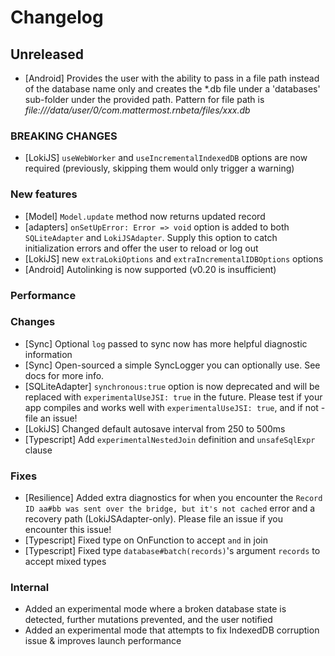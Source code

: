 # Changelog

## Unreleased
- [Android] Provides the user with the ability to pass in a file path instead of the database name only and creates the *.db file under a 'databases' sub-folder under the provided path.  Pattern for file path is *file:///data/user/0/com.mattermost.rnbeta/files/xxx.db*
### BREAKING CHANGES
- [LokiJS] `useWebWorker` and `useIncrementalIndexedDB` options are now required (previously, skipping them would only trigger a warning)

### New features
- [Model] `Model.update` method now returns updated record
- [adapters] `onSetUpError: Error => void` option is added to both `SQLiteAdapter` and `LokiJSAdapter`. Supply this option to catch initialization errors and offer the user to reload or log out
- [LokiJS] new `extraLokiOptions` and `extraIncrementalIDBOptions` options
- [Android] Autolinking is now supported (v0.20 is insufficient)

### Performance

### Changes

- [Sync] Optional `log` passed to sync now has more helpful diagnostic information
- [Sync] Open-sourced a simple SyncLogger you can optionally use. See docs for more info.
- [SQLiteAdapter] `synchronous:true` option is now deprecated and will be replaced with `experimentalUseJSI: true` in the future. Please test if your app compiles and works well with `experimentalUseJSI: true`, and if not - file an issue!
- [LokiJS] Changed default autosave interval from 250 to 500ms
- [Typescript] Add `experimentalNestedJoin` definition and `unsafeSqlExpr` clause

### Fixes

- [Resilience] Added extra diagnostics for when you encounter the `Record ID aa#bb was sent over the bridge, but it's not cached` error and a recovery path (LokiJSAdapter-only). Please file an issue if you encounter this issue!
- [Typescript] Fixed type on OnFunction to accept `and` in join
- [Typescript] Fixed type `database#batch(records)`'s argument `records` to accept mixed types

### Internal

- Added an experimental mode where a broken database state is detected, further mutations prevented, and the user notified
- Added an experimental mode that attempts to fix IndexedDB corruption issue & improves launch performance
